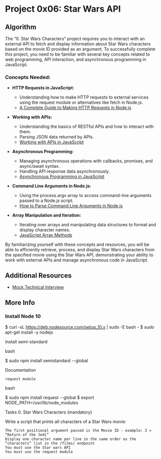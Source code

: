 # Project 0x06: Star Wars API

## Algorithm

The “0. Star Wars Characters” project requires you to interact with an external API to fetch and display information about Star Wars characters based on the movie ID provided as an argument. To successfully complete this project, you need to be familiar with several key concepts related to web programming, API interaction, and asynchronous programming in JavaScript.

### Concepts Needed:

- **HTTP Requests in JavaScript:**
    - Understanding how to make HTTP requests to external services using the request module or alternatives like fetch in Node.js.
    - [A Complete Guide to Making HTTP Requests in Node.js](https://www.twilio.com/blog/2017/08/http-requests-in-node-js.html)

- **Working with APIs:**
    - Understanding the basics of RESTful APIs and how to interact with them.
    - Parsing JSON data returned by APIs.
    - [Working with APIs in JavaScript](https://developer.mozilla.org/en-US/docs/Learn/JavaScript/Client-side_web_APIs/Fetching_data)

- **Asynchronous Programming:**
    - Managing asynchronous operations with callbacks, promises, and async/await syntax.
    - Handling API response data asynchronously.
    - [Asynchronous Programming in JavaScript](https://developer.mozilla.org/en-US/docs/Learn/JavaScript/Asynchronous)

- **Command Line Arguments in Node.js:**
    - Using the process.argv array to access command-line arguments passed to a Node.js script.
    - [How to Parse Command Line Arguments in Node.js](https://nodejs.org/en/knowledge/command-line/how-to-parse-command-line-arguments/)

- **Array Manipulation and Iteration:**
    - Iterating over arrays and manipulating data structures to format and display character names.
    - [JavaScript Array Methods](https://developer.mozilla.org/en-US/docs/Web/JavaScript/Reference/Global_Objects/Array)

By familiarizing yourself with these concepts and resources, you will be able to efficiently retrieve, process, and display Star Wars characters from the specified movie using the Star Wars API, demonstrating your ability to work with external APIs and manage asynchronous code in JavaScript.

## Additional Resources

- [Mock Technical Interview](https://www.interviewquery.com/blog-interview-mock-data-science-engineering)

## More Info

### Install Node 10

$ curl -sL https://deb.nodesource.com/setup_10.x | sudo -E bash -
$ sudo apt-get install -y nodejs

Install semi-standard

bash

$ sudo npm install semistandard --global

Documentation

    request module

bash

$ sudo npm install request --global
$ export NODE_PATH=/usr/lib/node_modules

Tasks
0. Star Wars Characters (mandatory)

Write a script that prints all characters of a Star Wars movie:

    The first positional argument passed is the Movie ID - example: 3 = “Return of the Jedi”
    Display one character name per line in the same order as the “characters” list in the /films/ endpoint
    You must use the Star wars API
    You must use the request module
